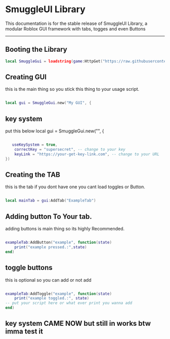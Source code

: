 # SmuggleUI Library

This documentation is for the stable release of SmuggleUI Library, a modular Roblox GUI framework with tabs, togges and even Buttons

---

## Booting the Library

```lua
local SmuggleGui = loadstring(game:HttpGet("https://raw.githubusercontent.com/AzxerMan000/Smuggle-Gui-libary-/refs/heads/main/The%20GUI"))()
```

## Creating GUI

this is the main thing so you stick this thing to your usage script.

```lua

local gui = SmuggleGui.new("My GUI", {

```

## key system
put this below local gui = SmuggleGui.new("", {

```lua

   useKeySystem = true,
    correctKey = "supersecret", -- change to your key
    keyLink = "https://your-get-key-link.com", -- change to your URL
})

```

## Creating the TAB

this is the tab if you dont have one you cant load toggles or Button.

```lua

local mainTab = gui:AddTab("ExampleTab")

```

## Adding button To Your tab.


adding buttons is main thing so its highly Recommended.


```lua

exampleTab:AddButton("example", function(state)
    print("example pressed.:",state)
end)

```

## toggle buttons 

this is optional so you can add or not add

```lua

exampleTab:AddToggle("example", function(state)
    print("example toggled.:", state)
-- put your script here or what ever print you wanna add
end)

```

## key system CAME NOW but still in works btw imma test it

